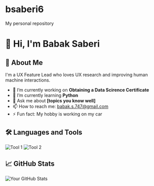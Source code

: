 # bsaberi6
My personal repository
# 👋 Hi, I'm Babak Saberi

## 🚀 About Me
I'm a UX Feature Lead who loves UX research and improving human machine interactions.

- 🔭 I’m currently working on **Obtaining a Data Scirence Certificate**
- 🌱 I’m currently learning **Python**
- 💬 Ask me about **[topics you know well]**
- 📫 How to reach me: babak.s.747@gmail.com
- ⚡ Fun fact: My hobby is working on my car

## 🛠️ Languages and Tools
![Tool 1](https://img.shields.io/badge/-Tool1-05122A?style=flat&logo=tool1&logoColor=white)
![Tool 2](https://img.shields.io/badge/-Tool2-05122A?style=flat&logo=tool2&logoColor=white)

## 📈 GitHub Stats
![Your GitHub Stats](https://github-readme-stats.vercel.app/api?username=yourusername&show_icons=true&hide_title=true)
